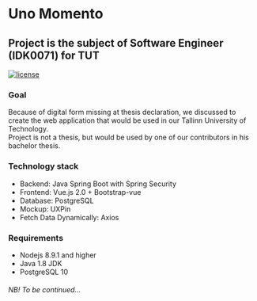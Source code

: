# Uno Momento
## Project is the subject of Software Engineer (IDK0071) for TUT

<!--[![Travis](https://img.shields.io/travis/rust-lang/rust.svg?styl..)]()-->
[![license](https://img.shields.io/badge/license-MIT-blue.svg)](https://opensource.org/licenses/MIT)

### Goal
Because of digital form missing at thesis declaration, we discussed to create the web application that would be used in our Tallinn University of Technology.<br>
Project is not a thesis, but would be used by one of our contributors in his bachelor thesis.

### Technology stack
* Backend: Java Spring Boot with Spring Security
* Frontend: Vue.js 2.0 + Bootstrap-vue
* Database: PostgreSQL
* Mockup: UXPin
* Fetch Data Dynamically: Axios

### Requirements
* Nodejs 8.9.1 and higher
* Java 1.8 JDK
* PostgreSQL 10

###### NB! To be continued...
